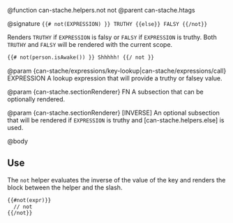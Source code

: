 @function can-stache.helpers.not not
@parent can-stache.htags

@signature `{{# not(EXPRESSION) }} TRUTHY {{else}} FALSY {{/not}}`

Renders `TRUTHY` if `EXPRESSION` is falsy or `FALSY` if `EXPRESSION`
is truthy. Both `TRUTHY` and `FALSY` will be rendered with the
current scope.

```html
{{# not(person.isAwake()) }} Shhhhh! {{/ not }}
```

@param {can-stache/expressions/key-lookup|can-stache/expressions/call} EXPRESSION A lookup expression that will provide a truthy or falsey value.

@param {can-stache.sectionRenderer} FN A subsection that can be optionally rendered.

@param {can-stache.sectionRenderer} [INVERSE] An optional subsection that will be rendered
if `EXPRESSION` is truthy and [can-stache.helpers.else] is used.

@body

## Use

The `not` helper evaluates the inverse of the value
of the key and renders the block between the helper and the slash.

```html
{{#not(expr)}}
  // not
{{/not}}
```
